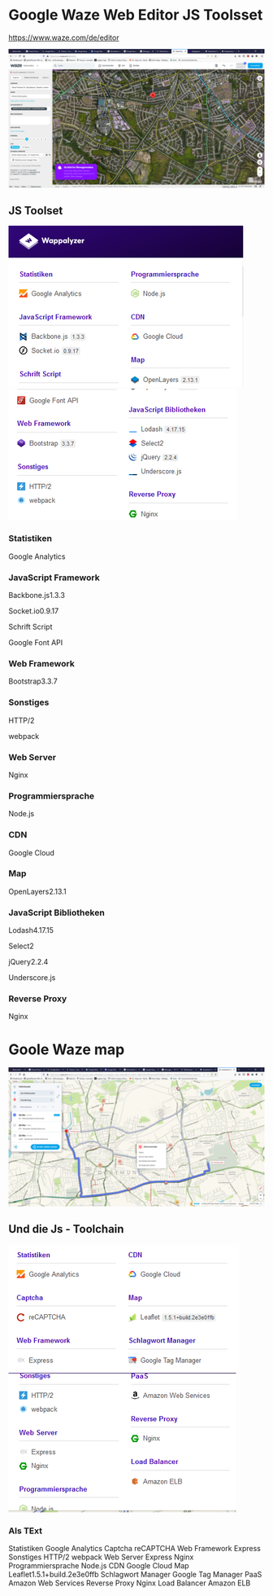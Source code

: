 ﻿# Google Waze Web Editor JS Toolsset

https://www.waze.com/de/editor 

![Screenshot 2019 11 21 Waze Editor](../pic/Screenshot_2019-11-21-waze-editor.png)

## JS Toolset
![Screenshot 2019 11 21 J S Tools1](../pic/Screenshot_2019-11-21-JS-tools1.png)
![Screenshot 2019 11 21 J S Tools2](../pic/Screenshot_2019-11-21-JS-tools2.png)

### Statistiken
Google Analytics

### JavaScript Framework
Backbone.js1.3.3

Socket.io0.9.17

Schrift Script

Google Font API

### Web Framework

Bootstrap3.3.7

### Sonstiges

HTTP/2

webpack

### Web Server

Nginx

### Programmiersprache

Node.js

### CDN
Google Cloud

### Map
OpenLayers2.13.1

### JavaScript Bibliotheken
Lodash4.17.15

Select2

jQuery2.2.4

Underscore.js

### Reverse Proxy
Nginx

# Goole Waze map 

![Screenshot 2019 11 21 Waze Map](pic/Screenshot_2019-11-21-waze-map.png)

## Und die Js - Toolchain 

![Screenshot 2019 11 21 Waze J S Tools1](pic/Screenshot_2019-11-21-waze-JS-tools1.png)
![Screenshot 2019 11 21 Waze J S Tools2](pic/Screenshot_2019-11-21-waze-JS-tools2.png)

### Als TExt 


Statistiken
Google Analytics
Captcha
reCAPTCHA
Web Framework
Express
Sonstiges
HTTP/2
webpack
Web Server
Express
Nginx
Programmiersprache
Node.js
CDN
Google Cloud
Map
Leaflet1.5.1+build.2e3e0ffb
Schlagwort Manager
Google Tag Manager
PaaS
Amazon Web Services
Reverse Proxy
Nginx
Load Balancer
Amazon ELB


